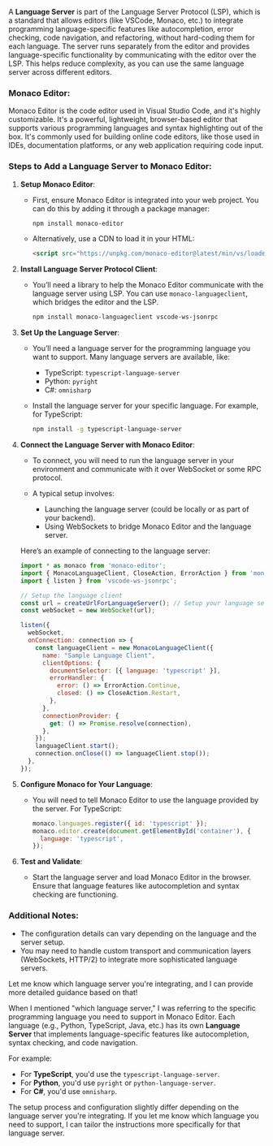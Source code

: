 A **Language Server** is part of the Language Server Protocol (LSP), which is a standard that allows editors (like VSCode, Monaco, etc.) to integrate programming language-specific features like autocompletion, error checking, code navigation, and refactoring, without hard-coding them for each language. The server runs separately from the editor and provides language-specific functionality by communicating with the editor over the LSP. This helps reduce complexity, as you can use the same language server across different editors.

### **Monaco Editor**:
Monaco Editor is the code editor used in Visual Studio Code, and it's highly customizable. It's a powerful, lightweight, browser-based editor that supports various programming languages and syntax highlighting out of the box. It's commonly used for building online code editors, like those used in IDEs, documentation platforms, or any web application requiring code input.

### **Steps to Add a Language Server to Monaco Editor**:

1. **Setup Monaco Editor**:
   - First, ensure Monaco Editor is integrated into your web project. You can do this by adding it through a package manager:
     ```bash
     npm install monaco-editor
     ```
   - Alternatively, use a CDN to load it in your HTML:
     ```html
     <script src="https://unpkg.com/monaco-editor@latest/min/vs/loader.js"></script>
     ```

2. **Install Language Server Protocol Client**:
   - You’ll need a library to help the Monaco Editor communicate with the language server using LSP. You can use `monaco-languageclient`, which bridges the editor and the LSP.
     ```bash
     npm install monaco-languageclient vscode-ws-jsonrpc
     ```

3. **Set Up the Language Server**:
   - You’ll need a language server for the programming language you want to support. Many language servers are available, like:
     - TypeScript: `typescript-language-server`
     - Python: `pyright`
     - C#: `omnisharp`
   
   - Install the language server for your specific language. For example, for TypeScript:
     ```bash
     npm install -g typescript-language-server
     ```

4. **Connect the Language Server with Monaco Editor**:
   - To connect, you will need to run the language server in your environment and communicate with it over WebSocket or some RPC protocol.
   
   - A typical setup involves:
     - Launching the language server (could be locally or as part of your backend).
     - Using WebSockets to bridge Monaco Editor and the language server.
   
   Here’s an example of connecting to the language server:
   ```js
   import * as monaco from 'monaco-editor';
   import { MonacoLanguageClient, CloseAction, ErrorAction } from 'monaco-languageclient';
   import { listen } from 'vscode-ws-jsonrpc';
   
   // Setup the language client
   const url = createUrlForLanguageServer(); // Setup your language server URL
   const webSocket = new WebSocket(url);
   
   listen({
     webSocket,
     onConnection: connection => {
       const languageClient = new MonacoLanguageClient({
         name: "Sample Language Client",
         clientOptions: {
           documentSelector: [{ language: 'typescript' }],
           errorHandler: {
             error: () => ErrorAction.Continue,
             closed: () => CloseAction.Restart,
           },
         },
         connectionProvider: {
           get: () => Promise.resolve(connection),
         },
       });
       languageClient.start();
       connection.onClose(() => languageClient.stop());
     },
   });
   ```

5. **Configure Monaco for Your Language**:
   - You will need to tell Monaco Editor to use the language provided by the server. For TypeScript:
     ```js
     monaco.languages.register({ id: 'typescript' });
     monaco.editor.create(document.getElementById('container'), {
       language: 'typescript',
     });
     ```

6. **Test and Validate**:
   - Start the language server and load Monaco Editor in the browser. Ensure that language features like autocompletion and syntax checking are functioning.

### Additional Notes:
- The configuration details can vary depending on the language and the server setup.
- You may need to handle custom transport and communication layers (WebSockets, HTTP/2) to integrate more sophisticated language servers.

Let me know which language server you're integrating, and I can provide more detailed guidance based on that!



When I mentioned "which language server," I was referring to the specific programming language you need to support in Monaco Editor. Each language (e.g., Python, TypeScript, Java, etc.) has its own **Language Server** that implements language-specific features like autocompletion, syntax checking, and code navigation.

For example:
- For **TypeScript**, you'd use the `typescript-language-server`.
- For **Python**, you'd use `pyright` or `python-language-server`.
- For **C#**, you'd use `omnisharp`.

The setup process and configuration slightly differ depending on the language server you're integrating. If you let me know which language you need to support, I can tailor the instructions more specifically for that language server.